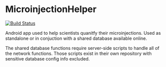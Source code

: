 # MicroinjectionHelper

[![Build Status](https://travis-ci.org/canthonyscott/MicroinjectionHelper.svg?branch=master)](https://travis-ci.org/canthonyscott/MicroinjectionHelper)

Android app used to help scientists quanitfy their microinjections. Used as standalone or in conjuction with a shared database available online.

The shared database functions require server-side scripts to handle all of the network functions. Those scripts exist in their own repository with sensitive database config info excluded.
